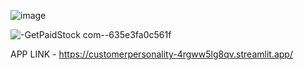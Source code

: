 ![image](https://github.com/ZakeerS/CUSTOMER_personality/assets/135118498/a80efd7b-d9fe-4457-b4fb-c4d0a1ff9e6e)


![-GetPaidStock com--635e3fa0c561f](https://github.com/ZakeerS/CUSTOMER_personality/assets/135118498/e1ec9d49-ebdd-487f-b806-ee2e794a525e)




APP LINK - https://customerpersonality-4rgww5lg8qv.streamlit.app/

